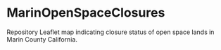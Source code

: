 # MarinOpenSpaceClosures
Repository Leaflet map indicating closure status of open space lands in Marin County California.
